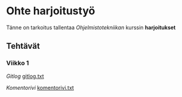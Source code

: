 # Ohte harjoitustyö

Tänne on tarkoitus tallentaa _Ohjelmistotekniikan_ kurssin __harjoitukset__

## Tehtävät

### Viikko 1 
_Gitlog_ [gitlog.txt](https://github.com/ahelkala/ot-harjoitustyo/blob/master/laskarit/viikko1/gitlog.txt) 

_Komentorivi_ [komentorivi.txt](https://github.com/ahelkala/ot-harjoitustyo/blob/master/laskarit/viikko1/komentorivi.txt)
